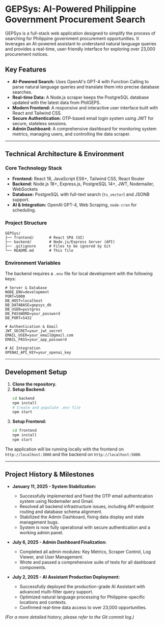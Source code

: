 # GEPSys: AI-Powered Philippine Government Procurement Search

GEPSys is a full-stack web application designed to simplify the process of searching for Philippine government procurement opportunities. It leverages an AI-powered assistant to understand natural language queries and provides a real-time, user-friendly interface for exploring over 23,000 procurement notices.

## Key Features

*   **AI-Powered Search:** Uses OpenAI's GPT-4 with Function Calling to parse natural language queries and translate them into precise database searches.
*   **Real-time Data:** A Node.js scraper keeps the PostgreSQL database updated with the latest data from PhilGEPS.
*   **Modern Frontend:** A responsive and interactive user interface built with React and Tailwind CSS.
*   **Secure Authentication:** OTP-based email login system using JWT for secure, stateless sessions.
*   **Admin Dashboard:** A comprehensive dashboard for monitoring system metrics, managing users, and controlling the data scraper.

---

## Technical Architecture & Environment

### **Core Technology Stack**

*   **Frontend:** React 18, JavaScript ES6+, Tailwind CSS, React Router
*   **Backend:** Node.js 18+, Express.js, PostgreSQL 14+, JWT, Nodemailer, WebSockets
*   **Database:** PostgreSQL with full-text search (`ts_vector`) and JSONB support.
*   **AI & Integration:** OpenAI GPT-4, Web Scraping, `node-cron` for scheduling.

### **Project Structure**

```
GEPSys/
├── frontend/       # React SPA (UI)
├── backend/        # Node.js/Express Server (API)
├── .gitignore      # Files to be ignored by Git
└── README.md       # This file
```

### **Environment Variables**

The backend requires a `.env` file for local development with the following keys:

```env
# Server & Database
NODE_ENV=development
PORT=5000
DB_HOST=localhost
DB_DATABASE=gepsys_db
DB_USER=postgres
DB_PASSWORD=your_password
DB_PORT=5432

# Authentication & Email
JWT_SECRET=your_jwt_secret
EMAIL_USER=your_email@gmail.com
EMAIL_PASS=your_app_password

# AI Integration
OPENAI_API_KEY=your_openai_key
```

---

## Development Setup

1.  **Clone the repository.**
2.  **Setup Backend:**
    ```bash
    cd backend
    npm install
    # Create and populate .env file
    npm start
    ```
3.  **Setup Frontend:**
    ```bash
    cd frontend
    npm install
    npm start
    ```
The application will be running locally with the frontend on `http://localhost:3000` and the backend on `http://localhost:5000`.

---

## Project History & Milestones

*   **January 11, 2025 - System Stabilization:**
    *   Successfully implemented and fixed the OTP email authentication system using Nodemailer and Gmail.
    *   Resolved all backend infrastructure issues, including API endpoint routing and database schema alignment.
    *   Stabilized the Admin Dashboard, fixing data display and state management bugs.
    *   System is now fully operational with secure authentication and a working admin panel.

*   **July 6, 2025 - Admin Dashboard Finalization:**
    *   Completed all admin modules: Key Metrics, Scraper Control, Log Viewer, and User Management.
    *   Wrote and passed a comprehensive suite of tests for all dashboard components.

*   **July 2, 2025 - AI Assistant Production Deployment:**
    *   Successfully deployed the production-grade AI Assistant with advanced multi-filter query support.
    *   Optimized natural language processing for Philippine-specific locations and contexts.
    *   Confirmed real-time data access to over 23,000 opportunities.

*(For a more detailed history, please refer to the Git commit log.)*